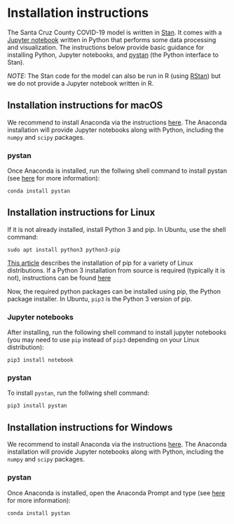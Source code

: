 # Installation instructions

The Santa Cruz County COVID-19 model is written in [Stan](https://mc-stan.org/). It comes with a [Jupyter notebook](https://jupyter.org/) written in Python that performs some data processing and visualization. The instructions below provide basic guidance for installing Python, Jupyter notebooks, and [pystan](https://mc-stan.org/users/interfaces/pystan) (the Python interface to Stan). 

*NOTE:* The Stan code for the model can also be run in R (using [RStan](https://mc-stan.org/users/interfaces/rstan)) but we do not provide a Jupyter notebook written in R.

## Installation instructions for macOS

We recommend to install Anaconda via the instructions [here](https://docs.anaconda.com/anaconda/install/). The Anaconda installation will provide Jupyter notebooks along with Python, including the `numpy` and `scipy` packages.

### pystan 

Once Anaconda is installed, run the follwing shell command to install pystan (see [here](https://docs.anaconda.com/anaconda/user-guide/tasks/install-packages/) for more information):
```
conda install pystan 
```


## Installation instructions for Linux

If it is not already installed, install Python 3 and pip. In Ubuntu, use the shell command:
```
sudo apt install python3 python3-pip
```
[This article](https://www.tecmint.com/install-pip-in-linux/) describes the installation of pip for a variety of Linux distributions. If a Python 3 installation from source is required (typically it is not), instructions can be found [here](https://solarianprogrammer.com/2017/06/30/building-python-ubuntu-wsl-debian/)

Now, the required python packages can be installed using pip, the Python package installer. In Ubuntu, `pip3` is the Python 3 version of pip. 

### Jupyter notebooks

After installing, run the following shell command to install jupyter notebooks (you may need to use `pip` instead of `pip3` depending on your Linux distribution):
```
pip3 install notebook
```

### pystan 

To install `pystan`, run the follwing shell command:
```
pip3 install pystan
```


## Installation instructions for Windows

We recommend to install Anaconda via the instructions [here](https://docs.anaconda.com/anaconda/install/). The Anaconda installation will provide Jupyter notebooks along with Python, including the `numpy` and `scipy` packages.

### pystan 

Once Anaconda is installed, open the Anaconda Prompt and type (see [here](https://docs.anaconda.com/anaconda/user-guide/tasks/install-packages/) for more information):
```
conda install pystan 
```



